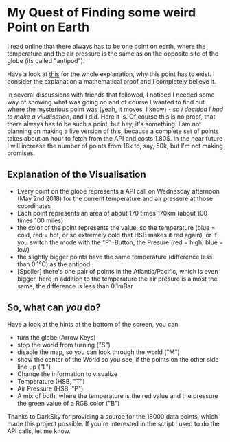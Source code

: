 # My Quest of Finding some weird Point on Earth
I read online that there always has to be one point on earth, 
where the temperature and the air pressure is the same as on the opposite site of the globe (its called "antipod"). 

Have a look at [this](http://junq.info/?p=3126) for the whole explanation, why this point has to exist. I consider the explanation a mathematical proof and I completely believe it. 

In several discussions with friends that followed, I noticed I needed some way of showing what was going on and of course I wanted to find out where the mysterious point was (yeah, it moves, I know) - *so i decided I had to make a viualisation*, and I did. Here it is. Of course this is no proof, that there always has to be such a point, 
but hey, it's something. I am not planning on making a live version of this, because a complete set of points takes about an hour to fetch from the API and costs 1.80$. In the near future I will increase the number of points from 18k to, say, 50k, but I'm not making promises.

## Explanation of the Visualisation
- Every point on the globe represents a API call on Wednesday afternoon (May 2nd 2018) for the current temperature and air pressure at those coordinates
- Each point represents an area of about 170 times 170km (about 100 times 100 miles) 
- the color of the point represents the value, so the temperature (blue = cold, red = hot, or so extremely cold that HSB makes it red again), or if you switch the mode with the "P"-Button, the Presure (red = high, blue = low)
- the slightly bigger points have the same temperature (difference less than 0.1°C) as the antipod.
- [Spoiler] there's one pair of points in the Atlantic/Pacific, which is even bigger, here in addition to the temperature the air presure is almost the same, the difference is less than 0.1mBar

## So, what can *you* do?
Have a look at the hints at the bottom of the screen, you can
- turn the globe (Arrow Keys)
- stop the world from turning ("S")
- disable the map, so you can look through the world ("M")
- show the center of the World so you see, if the points on the other side line up ("L")
- Change the information to visualize
 - Temperature (HSB, "T")
 - Air Pressure (HSB, "P") 
 - A mix of both, where the temperature is the red value and the pressure the green value of a RGB color ("B") 


Thanks to DarkSky for providing a source for the 18000 data points, which made this project possible.
If you're interested in the script I used to do the API calls, let me know.
